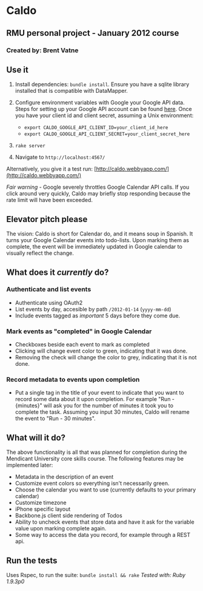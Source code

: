 # Caldo
## RMU personal project - January 2012 course
### Created by: Brent Vatne

## Use it
1. Install dependencies: `bundle install`. Ensure you have a sqlite
	 library installed that is compatible with DataMapper.
2. Configure environment variables with Google your Google API data.
   Steps for setting up your Google API account can be found [here](http://code.google.com/p/google-api-ruby-client/source/browse/calendar/README.md?repo=samples#29). Once you have your client id and client secret, assuming a Unix environment:
    - `export CALDO_GOOGLE_API_CLIENT_ID=your_client_id_here`
    - `export CALDO_GOOGLE_API_CLIENT_SECRET=your_client_secret_here`

3. `rake server`
4. Navigate to `http://localhost:4567/`

Alternatively, you give it a test run: [http://caldo.webbyapp.com/](http://caldo.webbyapp.com/)

*Fair warning* - Google severely throttles Google Calendar API calls. If
you click around very quickly, Caldo may briefly stop responding because
the rate limit will have been exceeded.

## Elevator pitch please
The vision: Caldo is short for Calendar do, and it means soup in Spanish. It
turns your Google Calendar events into todo-lists. Upon marking them as
complete, the event will be immediately updated in Google calendar to
visually reflect the change.

## What does it *currently* do?

### Authenticate and list events

- Authenticate using OAuth2
- List events by day, accesible by path `/2012-01-14` (`yyyy-mm-dd`)
- Include events tagged as *important* 5 days before they come due.

### Mark events as "completed" in Google Calendar

- Checkboxes beside each event to mark as completed
- Clicking will change event color to green, indicating that it was
	done.
- Removing the check will change the color to grey, indicating that it
	is not done.

### Record metadata to events upon completion

- Put a single tag in the title of your event to indicate that you want to
	record some data about it upon completion. For example "Run -
	{minutes}" will ask you for the number of minutes it took you to
	complete the task. Assuming you input 30 minutes, Caldo will rename the event
	to "Run - 30 minutes".

## What will it do?

The above functionality is all that was planned for completion during
the Mendicant University core skills course. The following features may
be implemented later:

- Metadata in the description of an event
- Customize event colors so everything isn't necessarily green.
- Choose the calendar you want to use (currently defaults to your
	primary calendar)
- Customize timezone
- iPhone specific layout
- Backbone.js client side rendering of Todos
- Ability to uncheck events that store data and have it ask for the
  variable value upon marking complete again.
- Some way to access the data you record, for example through a REST api.

## Run the tests
Uses Rspec, to run the suite: `bundle install && rake`
*Tested with: Ruby 1.9.3p0*
